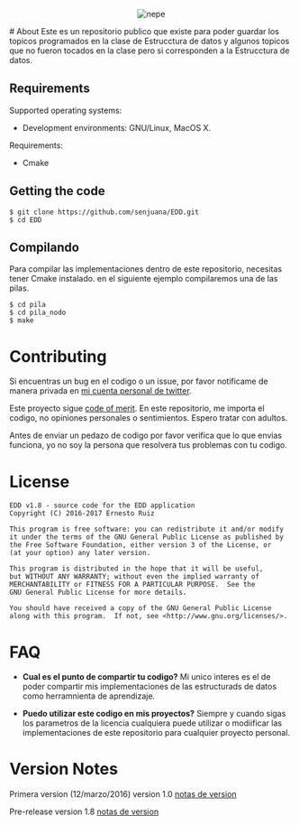 <p align="center">
<img src="http://i.imgur.com/Y5ar60s.png" alt="nepe">
</p>
# About
Este  es un repositorio publico que existe para poder guardar los topicos programados en la clase de Estrucctura de datos y algunos topicos que no fueron tocados en la clase pero si corresponden a la Estrucctura de datos. 


## Requirements

Supported operating systems:

* Development environments: GNU/Linux, MacOS X.

Requirements:

* Cmake

## Getting the code

    $ git clone https://github.com/senjuana/EDD.git
    $ cd EDD


## Compilando
Para compilar las implementaciones dentro de este repositorio, necesitas tener Cmake instalado.
en el siguiente ejemplo compilaremos una de las pilas.    
    
    $ cd pila
    $ cd pila_nodo
    $ make
    
# Contributing
Si encuentras un bug en el codigo o un issue, por favor notificame de manera privada en 
[mi cuenta personal de twitter](https://twitter.com/senjuana).

Este proyecto sigue [code of merit](https://github.com/rosarior/Code-of-Merit). En este repositorio, me importa el codigo,
no opiniones personales o sentimientos. Espero tratar con  adultos.

Antes de enviar un pedazo de codigo por favor verifica que lo que envias funciona, yo no soy la persona que resolvera tus problemas con tu codigo.



# License

    EDD v1.8 - source code for the EDD application
    Copyright (C) 2016-2017 Ernesto Ruiz

    This program is free software: you can redistribute it and/or modify
    it under the terms of the GNU General Public License as published by
    the Free Software Foundation, either version 3 of the License, or
    (at your option) any later version.

    This program is distributed in the hope that it will be useful,
    but WITHOUT ANY WARRANTY; without even the implied warranty of
    MERCHANTABILITY or FITNESS FOR A PARTICULAR PURPOSE.  See the
    GNU General Public License for more details.

    You should have received a copy of the GNU General Public License
    along with this program.  If not, see <http://www.gnu.org/licenses/>.


# FAQ

* **Cual es el punto de compartir tu codigo?**
  Mi unico interes es el de poder compartir mis implementaciones de las estructurads de datos como  herramnienta de aprendizaje.
 
* **Puedo utilizar este codigo en mis proyectos?**
  Siempre y cuando sigas los parametros de la licencia cualquiera puede utilizar o modiificar las implementaciones de este repositorio para cualquier proyecto personal.
  

# Version Notes

Primera version (12/marzo/2016)
version 1.0
[notas de version](https://github.com/senjuana/EDD/releases/tag/v1.0)

Pre-release
version 1.8
[notas de version](https://github.com/senjuana/EDD/releases/tag/v1.8)





